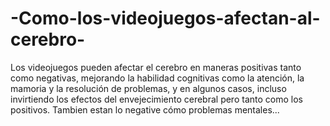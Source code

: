 # -Como-los-videojuegos-afectan-al-cerebro-
Los videojuegos pueden afectar el cerebro en maneras positivas tanto como negativas, mejorando la habilidad cognitivas como la atención, la mamoria y la resolución de problemas, y en algunos casos, incluso invirtiendo los efectos del envejecimiento cerebral pero tanto como los positivos. Tambien estan lo negative cómo problemas mentales... 
